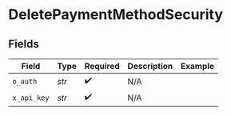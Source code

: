 # DeletePaymentMethodSecurity


## Fields

| Field              | Type               | Required           | Description        | Example            |
| ------------------ | ------------------ | ------------------ | ------------------ | ------------------ |
| `o_auth`           | *str*              | :heavy_check_mark: | N/A                |                    |
| `x_api_key`        | *str*              | :heavy_check_mark: | N/A                |                    |